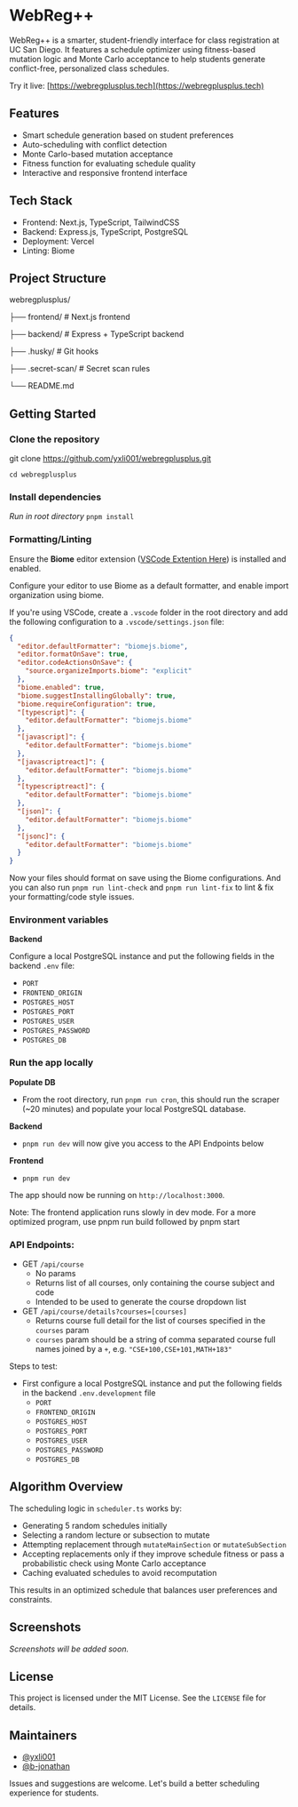 # WebReg++

WebReg++ is a smarter, student-friendly interface for class registration at UC San Diego. It features a schedule optimizer using fitness-based mutation logic and Monte Carlo acceptance to help students generate conflict-free, personalized class schedules.

Try it live: [https://webregplusplus.tech](https://webregplusplus.tech)

## Features

- Smart schedule generation based on student preferences
- Auto-scheduling with conflict detection
- Monte Carlo-based mutation acceptance
- Fitness function for evaluating schedule quality
- Interactive and responsive frontend interface

## Tech Stack

- Frontend: Next.js, TypeScript, TailwindCSS
- Backend: Express.js, TypeScript, PostgreSQL
- Deployment: Vercel
- Linting: Biome

## Project Structure

webregplusplus/

├── frontend/ # Next.js frontend

├── backend/ # Express + TypeScript backend

├── .husky/ # Git hooks

├── .secret-scan/ # Secret scan rules

└── README.md

## Getting Started

### Clone the repository

git clone https://github.com/yxli001/webregplusplus.git

`cd webregplusplus`

### Install dependencies

_Run in root directory_
`pnpm install`

### Formatting/Linting

Ensure the **Biome** editor extension ([VSCode Extention Here](https://marketplace.visualstudio.com/items?itemName=biomejs.biome)) is installed and enabled.

Configure your editor to use Biome as a default formatter, and enable import organization using biome.

If you're using VSCode, create a `.vscode` folder in the root directory and add the following configuration to a `.vscode/settings.json` file:

```json
{
  "editor.defaultFormatter": "biomejs.biome",
  "editor.formatOnSave": true,
  "editor.codeActionsOnSave": {
    "source.organizeImports.biome": "explicit"
  },
  "biome.enabled": true,
  "biome.suggestInstallingGlobally": true,
  "biome.requireConfiguration": true,
  "[typescript]": {
    "editor.defaultFormatter": "biomejs.biome"
  },
  "[javascript]": {
    "editor.defaultFormatter": "biomejs.biome"
  },
  "[javascriptreact]": {
    "editor.defaultFormatter": "biomejs.biome"
  },
  "[typescriptreact]": {
    "editor.defaultFormatter": "biomejs.biome"
  },
  "[json]": {
    "editor.defaultFormatter": "biomejs.biome"
  },
  "[jsonc]": {
    "editor.defaultFormatter": "biomejs.biome"
  }
}
```

Now your files should format on save using the Biome configurations. And you can also run `pnpm run lint-check` and `pnpm run lint-fix` to lint & fix your formatting/code style issues.

### Environment variables

**Backend**

Configure a local PostgreSQL instance and put the following fields in the backend `.env` file:

- `PORT`
- `FRONTEND_ORIGIN`
- `POSTGRES_HOST`
- `POSTGRES_PORT`
- `POSTGRES_USER`
- `POSTGRES_PASSWORD`
- `POSTGRES_DB`

### Run the app locally

**Populate DB**

- From the root directory, run `pnpm run cron`, this should run the scraper (~20 minutes) and populate your local PostgreSQL database.

**Backend**

- `pnpm run dev` will now give you access to the API Endpoints below

**Frontend**

- `pnpm run dev`

The app should now be running on `http://localhost:3000`.

Note: The frontend application runs slowly in dev mode. For a more optimized program, use pnpm run build followed by pnpm start

### API Endpoints:

- GET `/api/course`
  - No params
  - Returns list of all courses, only containing the course subject and code
  - Intended to be used to generate the course dropdown list
- GET `/api/course/details?courses=[courses]`
  - Returns course full detail for the list of courses specified in the `courses` param
  - `courses` param should be a string of comma separated course full names joined by a `+`, e.g. `"CSE+100,CSE+101,MATH+183"`

Steps to test:

- First configure a local PostgreSQL instance and put the following fields in the backend `.env.development` file
  - `PORT`
  - `FRONTEND_ORIGIN`
  - `POSTGRES_HOST`
  - `POSTGRES_PORT`
  - `POSTGRES_USER`
  - `POSTGRES_PASSWORD`
  - `POSTGRES_DB`

## Algorithm Overview

The scheduling logic in `scheduler.ts` works by:

- Generating 5 random schedules initially
- Selecting a random lecture or subsection to mutate
- Attempting replacement through `mutateMainSection` or `mutateSubSection`
- Accepting replacements only if they improve schedule fitness or pass a probabilistic check using Monte Carlo acceptance
- Caching evaluated schedules to avoid recomputation

This results in an optimized schedule that balances user preferences and constraints.

## Screenshots

_Screenshots will be added soon._

## License

This project is licensed under the MIT License. See the `LICENSE` file for details.

## Maintainers

- [@yxli001](https://github.com/yxli001)
- [@b-jonathan](https://github.com/b-jonathan)

Issues and suggestions are welcome. Let's build a better scheduling experience for students.
